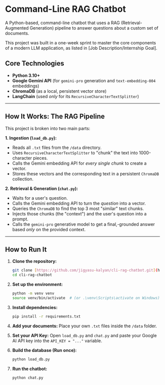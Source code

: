 # Command-Line RAG Chatbot

A Python-based, command-line chatbot that uses a RAG (Retrieval-Augmented Generation) pipeline to answer questions about a custom set of documents.

This project was built in a one-week sprint to master the core components of a modern LLM application, as listed in [Job Description/Internship Goal].

## Core Technologies

* **Python 3.10+**
* **Google Gemini API** (for `gemini-pro` generation and `text-embedding-004` embeddings)
* **ChromaDB** (as a local, persistent vector store)
* **LangChain** (used *only* for its `RecursiveCharacterTextSplitter`)

---

## How It Works: The RAG Pipeline

This project is broken into two main parts:

**1. Ingestion (`load_db.py`):**
* Reads all `.txt` files from the `/data` directory.
* Uses `RecursiveCharacterTextSplitter` to "chunk" the text into 1000-character pieces.
* Calls the Gemini embedding API for *every single chunk* to create a vector.
* Stores these vectors and the corresponding text in a persistent `ChromaDB` collection.

**2. Retrieval & Generation (`chat.py`):**
* Waits for a user's question.
* Calls the Gemini embedding API to turn the *question* into a vector.
* Queries the `ChromaDB` to find the top 3 most "similar" text chunks.
* Injects those chunks (the "context") and the user's question into a prompt.
* Calls the `gemini-pro` generative model to get a final,-grounded answer based *only* on the provided context.

---

## How to Run It

1.  **Clone the repository:**
    ```bash
    git clone [https://github.com/jigyasu-kalyan/cli-rag-chatbot.git](https://github.com/jigyasu-kalyan/cli-rag-chatbot.git)
    cd cli-rag-chatbot
    ```

2.  **Set up the environment:**
    ```bash
    python -m venv venv
    source venv/bin/activate  # (or .\venv\Scripts\activate on Windows)
    ```

3.  **Install dependencies:**
    ```bash
    pip install -r requirements.txt
    ```

4.  **Add your documents:**
    Place your own `.txt` files inside the `/data` folder.

5.  **Set your API Key:**
    Open `load_db.py` and `chat.py` and paste your Google AI API key into the `API_KEY = "..."` variable.

6.  **Build the database (Run once):**
    ```bash
    python load_db.py
    ```

7.  **Run the chatbot:**
    ```bash
    python chat.py
    ```